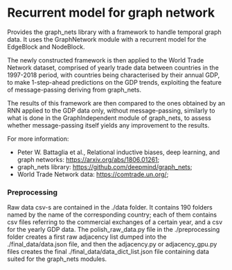 # Recurrent model for graph network
Provides the graph_nets library with a framework to handle temporal graph data. It uses the GraphNetwork module with a recurrent model for the EdgeBlock and NodeBlock.

The newly constructed framework is then applied to the World Trade Network dataset, comprised of yearly trade data between countries in the 1997-2018 period, with countries being characterised by their annual GDP, to make 1-step-ahead predictions on the GDP trends, exploiting the feature of message-passing deriving from graph_nets.

The results of this framework are then compared to the ones obtained by an RNN applied to the GDP data only, without message-passing, similarly to what is done in the GraphIndependent module of graph_nets, to assess whether message-passing itself yields any improvement to the results.

For more information:
  - Peter W. Battaglia et al., Relational inductive biases, deep learning, and graph networks: https://arxiv.org/abs/1806.01261;
  - graph_nets library: https://github.com/deepmind/graph_nets;
  - World Trade Network data: https://comtrade.un.org/;

### Preprocessing
Raw data csv-s are contained in the ./data folder. It contains 190 folders named by the name of the corresponding country; each of them contains csv files referring to the commercial exchanges of a certain year, and a csv for the yearly GDP data. The polish_raw_data.py file in the ./preprocessing folder creates a first raw adjacency list dumped into the ./final_data/data.json file, and then the adjacency.py or adjacency_gpu.py files creates the final ./final_data/data_dict_list.json file containing data suited for the graph_nets modules.
